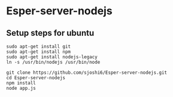 # Esper-server-nodejs

## Setup steps for ubuntu
```
sudo apt-get install git
sudo apt-get install npm
sudo apt-get install nodejs-legacy
ln -s /usr/bin/nodejs /usr/bin/node

git clone https://github.com/sjoshi6/Esper-server-nodejs.git
cd Esper-server-nodejs
npm install
node app.js
```
